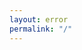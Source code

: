 ```yaml
---
layout: error
permalink: "/"
---
```

<body onload="callGoogleScript(window.location.pathname.slice(1));">

<script>
function callGoogleScript(para) {
if(isNaN(para))
{
	console.log("its text");	
	return;
}else{
var url = "https://script.google.com/macros/s/AKfycbwQt4QiNTg8RjaAVd4KHZ_yClTbzgrvF34FZIIgEmIb8yGSHn8/exec?callback=loadData&id=1ZrGx_JUs8avZ3yT5nRf1eDI7pUl1PiP2Xrrlc0IGyuw&sheet=Sheet1&num="+ para;
// Make an AJAX call to Google Script
var request = jQuery.ajax({
      crossDomain: true,
      url: url,
      method: "GET",
      dataType: "jsonp"
    });
  }
 
 // print the returned data from jsonp
  function loadData(e) {
  try {
  var rows= e;
         for (var i = 1; i < rows.length; i++) {
	   $("#main").append(rows[i]+"<br>");
	window.location.assign(rows[2]);
	 }
	}catch(err) {
        error();
}	}
}
function error(){
	$("#main").html('error page');
	}
  </script>
